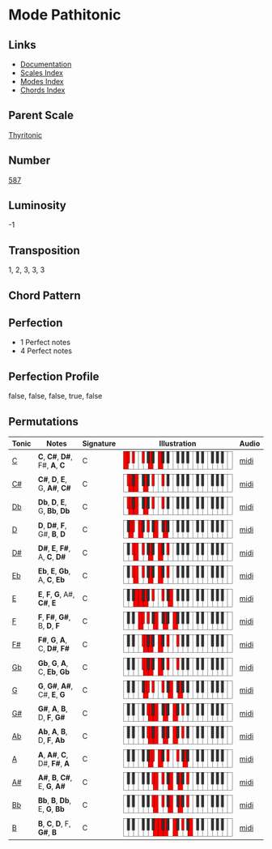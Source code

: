 # Mode Pathitonic

## Links

- [Documentation](README.md)
- [Scales Index](Scales.md)
- [Modes Index](Modes.md)
- [Chords Index](Chords.md)

## Parent Scale

[Thyritonic](ScaleThyritonic.md)

## Number

[587](https://ianring.com/musictheory/scales/587)

## Luminosity

-1

## Transposition

1, 2, 3, 3, 3

## Chord Pattern



## Perfection

- 1 Perfect notes
- 4 Perfect notes

## Perfection Profile

false, false, false, true, false

## Permutations

| Tonic | Notes | Signature | Illustration | Audio |
|-------|-------|-----------|--------------|-------|
| [C](ModeCNaturalPathitonic.md) | **C**, **C#**, **D#**, F#, **A**, **C** | C | ![CNaturalPathitonic](ModeCNaturalPathitonic.png) | [midi](https://github.com/edipermadi/music/blob/main/docs/ModeCNaturalPathitonic.mid?raw=true) |
| [C#](ModeCSharpPathitonic.md) | **C#**, **D**, **E**, G, **A#**, **C#** | C | ![CSharpPathitonic](ModeCSharpPathitonic.png) | [midi](https://github.com/edipermadi/music/blob/main/docs/ModeCSharpPathitonic.mid?raw=true) |
| [Db](ModeDFlatPathitonic.md) | **Db**, **D**, **E**, G, **Bb**, **Db** | C | ![DFlatPathitonic](ModeDFlatPathitonic.png) | [midi](https://github.com/edipermadi/music/blob/main/docs/ModeDFlatPathitonic.mid?raw=true) |
| [D](ModeDNaturalPathitonic.md) | **D**, **D#**, **F**, G#, **B**, **D** | C | ![DNaturalPathitonic](ModeDNaturalPathitonic.png) | [midi](https://github.com/edipermadi/music/blob/main/docs/ModeDNaturalPathitonic.mid?raw=true) |
| [D#](ModeDSharpPathitonic.md) | **D#**, **E**, **F#**, A, **C**, **D#** | C | ![DSharpPathitonic](ModeDSharpPathitonic.png) | [midi](https://github.com/edipermadi/music/blob/main/docs/ModeDSharpPathitonic.mid?raw=true) |
| [Eb](ModeEFlatPathitonic.md) | **Eb**, **E**, **Gb**, A, **C**, **Eb** | C | ![EFlatPathitonic](ModeEFlatPathitonic.png) | [midi](https://github.com/edipermadi/music/blob/main/docs/ModeEFlatPathitonic.mid?raw=true) |
| [E](ModeENaturalPathitonic.md) | **E**, **F**, **G**, A#, **C#**, **E** | C | ![ENaturalPathitonic](ModeENaturalPathitonic.png) | [midi](https://github.com/edipermadi/music/blob/main/docs/ModeENaturalPathitonic.mid?raw=true) |
| [F](ModeFNaturalPathitonic.md) | **F**, **F#**, **G#**, B, **D**, **F** | C | ![FNaturalPathitonic](ModeFNaturalPathitonic.png) | [midi](https://github.com/edipermadi/music/blob/main/docs/ModeFNaturalPathitonic.mid?raw=true) |
| [F#](ModeFSharpPathitonic.md) | **F#**, **G**, **A**, C, **D#**, **F#** | C | ![FSharpPathitonic](ModeFSharpPathitonic.png) | [midi](https://github.com/edipermadi/music/blob/main/docs/ModeFSharpPathitonic.mid?raw=true) |
| [Gb](ModeGFlatPathitonic.md) | **Gb**, **G**, **A**, C, **Eb**, **Gb** | C | ![GFlatPathitonic](ModeGFlatPathitonic.png) | [midi](https://github.com/edipermadi/music/blob/main/docs/ModeGFlatPathitonic.mid?raw=true) |
| [G](ModeGNaturalPathitonic.md) | **G**, **G#**, **A#**, C#, **E**, **G** | C | ![GNaturalPathitonic](ModeGNaturalPathitonic.png) | [midi](https://github.com/edipermadi/music/blob/main/docs/ModeGNaturalPathitonic.mid?raw=true) |
| [G#](ModeGSharpPathitonic.md) | **G#**, **A**, **B**, D, **F**, **G#** | C | ![GSharpPathitonic](ModeGSharpPathitonic.png) | [midi](https://github.com/edipermadi/music/blob/main/docs/ModeGSharpPathitonic.mid?raw=true) |
| [Ab](ModeAFlatPathitonic.md) | **Ab**, **A**, **B**, D, **F**, **Ab** | C | ![AFlatPathitonic](ModeAFlatPathitonic.png) | [midi](https://github.com/edipermadi/music/blob/main/docs/ModeAFlatPathitonic.mid?raw=true) |
| [A](ModeANaturalPathitonic.md) | **A**, **A#**, **C**, D#, **F#**, **A** | C | ![ANaturalPathitonic](ModeANaturalPathitonic.png) | [midi](https://github.com/edipermadi/music/blob/main/docs/ModeANaturalPathitonic.mid?raw=true) |
| [A#](ModeASharpPathitonic.md) | **A#**, **B**, **C#**, E, **G**, **A#** | C | ![ASharpPathitonic](ModeASharpPathitonic.png) | [midi](https://github.com/edipermadi/music/blob/main/docs/ModeASharpPathitonic.mid?raw=true) |
| [Bb](ModeBFlatPathitonic.md) | **Bb**, **B**, **Db**, E, **G**, **Bb** | C | ![BFlatPathitonic](ModeBFlatPathitonic.png) | [midi](https://github.com/edipermadi/music/blob/main/docs/ModeBFlatPathitonic.mid?raw=true) |
| [B](ModeBNaturalPathitonic.md) | **B**, **C**, **D**, F, **G#**, **B** | C | ![BNaturalPathitonic](ModeBNaturalPathitonic.png) | [midi](https://github.com/edipermadi/music/blob/main/docs/ModeBNaturalPathitonic.mid?raw=true) |
